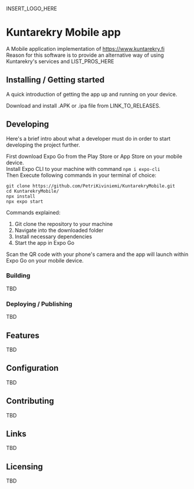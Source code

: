 INSERT_LOGO_HERE 

# Kuntarekry Mobile app

A Mobile application implementation of https://www.kuntarekry.fi  
Reason for this software is to provide an alternative way of using Kuntarekry's services and LIST_PROS_HERE  

## Installing / Getting started

A quick introduction of getting the app up and running on your device.  
  
Download and install .APK or .ipa file from LINK_TO_RELEASES.  

## Developing

Here's a brief intro about what a developer must do in order to start developing
the project further.  

First download Expo Go from the Play Store or App Store on your mobile device.  
Install Expo CLI to your machine with command ```npm i expo-cli```    
Then Execute following commands in your terminal of choice:  

```shell
git clone https://github.com/PetriKiviniemi/KuntarekryMobile.git
cd KuntarekryMobile/
npx install
npx expo start
```  
  
Commands explained:  
1. Git clone the repository to your machine  
2. Navigate into the downloaded folder  
3. Install necessary dependencies  
4. Start the app in Expo Go
  
Scan the QR code with your phone's camera and the app will launch within Expo Go on your mobile device.

### Building
  
TBD  
  
### Deploying / Publishing
    
TBD  

## Features
   
TBD  
  
## Configuration
  
TBD  
  
## Contributing
  
TBD  
  
## Links
   
TBD  
   
## Licensing
  
TBD  
  